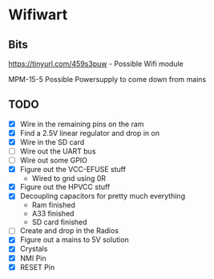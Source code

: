 # Wifiwart

## Bits
https://tinyurl.com/459s3puw
    - Possible Wifi module

MPM-15-5
    Possible Powersupply to come down from mains

## TODO
- [x] Wire in the remaining pins on the ram
- [x] Find a 2.5V linear regulator and drop in on
- [x] Wire in the SD card
- [ ] Wire out the UART bus
- [ ] Wire out some GPIO
- [x] Figure out the VCC-EFUSE stuff
    - Wired to gnd using 0R
- [x] Figure out the HPVCC stuff
- [x] Decoupling capacitors for pretty much everything
    - Ram finished
    - A33 finished
    - SD card finished
- [ ] Create and drop in the Radios 
- [x] Figure out a mains to 5V solution
- [x] Crystals
- [x] NMI Pin
- [x] RESET Pin
